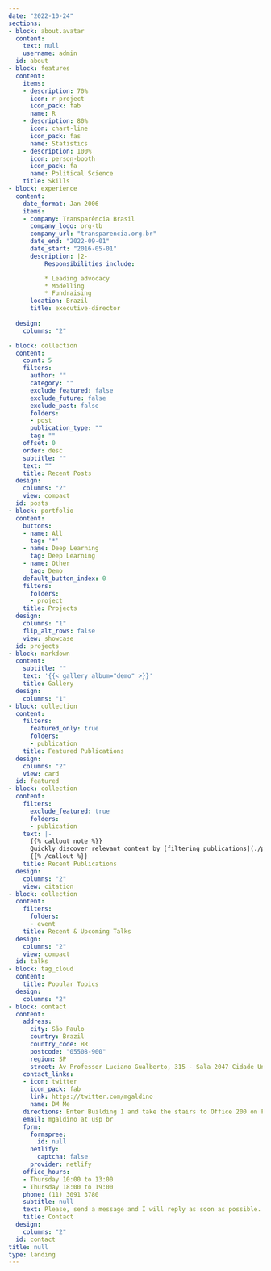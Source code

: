 ```yaml
---
date: "2022-10-24"
sections:
- block: about.avatar
  content:
    text: null
    username: admin
  id: about
- block: features
  content:
    items:
    - description: 70%
      icon: r-project
      icon_pack: fab
      name: R
    - description: 80%
      icon: chart-line
      icon_pack: fas
      name: Statistics
    - description: 100%
      icon: person-booth
      icon_pack: fa
      name: Political Science
    title: Skills
- block: experience
  content:
    date_format: Jan 2006
    items:
    - company: Transparência Brasil
      company_logo: org-tb
      company_url: "transparencia.org.br"
      date_end: "2022-09-01"
      date_start: "2016-05-01"
      description: |2-
          Responsibilities include:

          * Leading advocacy
          * Modelling
          * Fundraising
      location: Brazil
      title: executive-director
   
  design:
    columns: "2"

- block: collection
  content:
    count: 5
    filters:
      author: ""
      category: ""
      exclude_featured: false
      exclude_future: false
      exclude_past: false
      folders:
      - post
      publication_type: ""
      tag: ""
    offset: 0
    order: desc
    subtitle: ""
    text: ""
    title: Recent Posts
  design:
    columns: "2"
    view: compact
  id: posts
- block: portfolio
  content:
    buttons:
    - name: All
      tag: '*'
    - name: Deep Learning
      tag: Deep Learning
    - name: Other
      tag: Demo
    default_button_index: 0
    filters:
      folders:
      - project
    title: Projects
  design:
    columns: "1"
    flip_alt_rows: false
    view: showcase
  id: projects
- block: markdown
  content:
    subtitle: ""
    text: '{{< gallery album="demo" >}}'
    title: Gallery
  design:
    columns: "1"
- block: collection
  content:
    filters:
      featured_only: true
      folders:
      - publication
    title: Featured Publications
  design:
    columns: "2"
    view: card
  id: featured
- block: collection
  content:
    filters:
      exclude_featured: true
      folders:
      - publication
    text: |-
      {{% callout note %}}
      Quickly discover relevant content by [filtering publications](./publication/).
      {{% /callout %}}
    title: Recent Publications
  design:
    columns: "2"
    view: citation
- block: collection
  content:
    filters:
      folders:
      - event
    title: Recent & Upcoming Talks
  design:
    columns: "2"
    view: compact
  id: talks
- block: tag_cloud
  content:
    title: Popular Topics
  design:
    columns: "2"
- block: contact
  content:
    address:
      city: São Paulo
      country: Brazil
      country_code: BR
      postcode: "05508-900"
      region: SP
      street: Av Professor Luciano Gualberto, 315 - Sala 2047 Cidade Universitária
    contact_links:
    - icon: twitter
      icon_pack: fab
      link: https://twitter.com/mgaldino
      name: DM Me
    directions: Enter Building 1 and take the stairs to Office 200 on Floor 2
    email: mgaldino at usp br
    form:
      formspree:
        id: null
      netlify:
        captcha: false
      provider: netlify
    office_hours:
    - Thursday 10:00 to 13:00
    - Thursday 18:00 to 19:00
    phone: (11) 3091 3780
    subtitle: null
    text: Please, send a message and I will reply as soon as possible.
    title: Contact
  design:
    columns: "2"
  id: contact
title: null
type: landing
---
```

